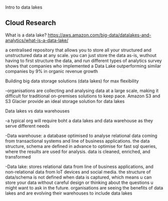 Intro to data lakes

## Cloud Research

What is a data lake? https://aws.amazon.com/big-data/datalakes-and-analytics/what-is-a-data-lake/ 

a centralised repository that allows you to store all your structured and unstructured data at any scale. you can just store the data as-is, wuthout having to first structure the data, and run different types of analytics 
survey shows that companies who implemented a Data Lake outperforming similar companies by 9% in organic revenue growth

Building big data storage solutions (data lakes) for max flexibility 

-organisations are collecting and analysing data at a large scale, making it difficult for traditional on-premises solutions to keep pace. Amazon S3 and S3 Glacier provide an ideal storage solution for data lakes 

Data lakes vs data warehouses 

-a typical org will require boht a data lakes and data warehouse as they serve different needs 

-Data warehouse: a database optimised to analyse relational data coming from transactional systems and line of business applications. the data structure, schema are defined in advance to optimise for fast sql queries, where the results are used for analysis. data is cleaned, enriched, and transformed

-Data lake: stores relational data from line of business applications, and non-relational data from IoT devices and social media. the structure of data/schema is not defined when data is captured, which means u can store your data without careful design or thinking about the questions u might want to ask in the future. organisations are seeing the benefits of data lakes and are evolving their warehouses to include data lakes




